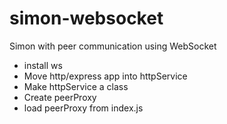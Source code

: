 # simon-websocket

Simon with peer communication using WebSocket

- install ws
- Move http/express app into httpService
- Make httpService a class
- Create peerProxy
- load peerProxy from index.js
